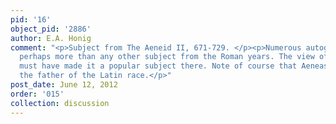 ```yaml
---
pid: '16'
object_pid: '2886'
author: E.A. Honig
comment: "<p>Subject from The Aeneid II, 671-729. </p><p>Numerous autograph versions,
  perhaps more than any other subject from the Roman years. The view of Rome (as Troy)
  must have made it a popular subject there. Note of course that Aeneas is considered
  the father of the Latin race.</p>"
post_date: June 12, 2012
order: '015'
collection: discussion
---
```

